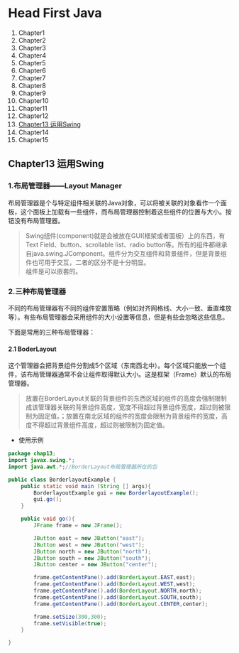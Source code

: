 # Head First Java
1. Chapter1
2. Chapter2
3. Chapter3
4. Chapter4
5. Chapter5
6. Chapter6
7. Chapter7
8. Chapter8
9. Chapter9
10. Chapter10
11. Chapter11
12. Chapter12
13. [Chapter13 运用Swing](#chapter13-运用swing)
14. Chapter14
15. Chapter15
## Chapter13 运用Swing


### 1.布局管理器——Layout Manager

布局管理器是个与特定组件相关联的Java对象，可以将被关联的对象看作一个面板，这个面板上加载有一些组件，而布局管理器控制着这些组件的位置与大小。按钮没有布局管理器。

>Swing组件(component)就是会被放在GUI(框架或者面板）上的东西，有Text Field、button、scrollable list、radio button等。所有的组件都继承自java.swing.JComponent。组件分为交互组件和背景组件，但是背景组件也可用于交互，二者的区分不是十分明显。  
组件是可以嵌套的。

### 2.三种布局管理器

不同的布局管理器有不同的组件安置策略（例如对齐网格线、大小一致、垂直堆放等）。有些布局管理器会采用组件的大小设置等信息，但是有些会忽略这些信息。

下面是常用的三种布局管理器：

#### 2.1 BoderLayout
这个管理器会把背景组件分割成5个区域（东南西北中）。每个区域只能放一个组件，该布局管理器通常不会让组件取得默认大小。这是框架（Frame）默认的布局管理器。
>放置在BorderLayout关联的背景组件的东西区域的组件的高度会强制限制成该管理器关联的背景组件高度，宽度不得超过背景组件宽度，超过则被限制为固定值。；放置在南北区域的组件的宽度会限制为背景组件的宽度，高度不得超过背景组件高度，超过则被限制为固定值。

* 使用示例

```java
package chap13;
import javax.swing.*;
import java.awt.*;//BorderLayout布局管理器所在的包

public class BorderlayoutExample {
    public static void main (String [] args){
        BorderlayoutExample gui = new BorderlayoutExample();
        gui.go();
    }

    public void go(){
        JFrame frame = new JFrame();

        JButton east = new JButton("east");
        JButton west = new JButton("west");
        JButton north = new JButton("north");
        JButton south = new JButton("south");
        JButton center = new JButton("center");

        frame.getContentPane().add(BorderLayout.EAST,east);
        frame.getContentPane().add(BorderLayout.WEST,west);
        frame.getContentPane().add(BorderLayout.NORTH,north);
        frame.getContentPane().add(BorderLayout.SOUTH,south);
        frame.getContentPane().add(BorderLayout.CENTER,center);

        frame.setSize(300,300);
        frame.setVisible(true);
    }

}
```
<div align="center">
<scr="/styles\images\Chapter13\BorderLayout.png.jpg"/>
</div>



